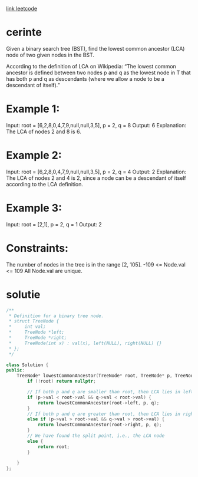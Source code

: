 [link leetcode](https://leetcode.com/problems/lowest-common-ancestor-of-a-binary-search-tree/description/)


# cerinte

Given a binary search tree (BST), find the lowest common ancestor (LCA) node of two given nodes in the BST.

According to the definition of LCA on Wikipedia: “The lowest common ancestor is defined between two nodes p and q as the lowest node in T that has both p and q as descendants (where we allow a node to be a descendant of itself).”

 

# Example 1:


Input: root = [6,2,8,0,4,7,9,null,null,3,5], p = 2, q = 8
Output: 6
Explanation: The LCA of nodes 2 and 8 is 6.
# Example 2:


Input: root = [6,2,8,0,4,7,9,null,null,3,5], p = 2, q = 4
Output: 2
Explanation: The LCA of nodes 2 and 4 is 2, since a node can be a descendant of itself according to the LCA definition.
# Example 3:

Input: root = [2,1], p = 2, q = 1
Output: 2
 

# Constraints:

The number of nodes in the tree is in the range [2, 105].
-109 <= Node.val <= 109
All Node.val are unique.

# solutie
```c++
/**
 * Definition for a binary tree node.
 * struct TreeNode {
 *     int val;
 *     TreeNode *left;
 *     TreeNode *right;
 *     TreeNode(int x) : val(x), left(NULL), right(NULL) {}
 * };
 */

class Solution {
public:
    TreeNode* lowestCommonAncestor(TreeNode* root, TreeNode* p, TreeNode* q) {
        if (!root) return nullptr;

        // If both p and q are smaller than root, then LCA lies in left subtree
        if (p->val < root->val && q->val < root->val) {
            return lowestCommonAncestor(root->left, p, q);
        }
        // If both p and q are greater than root, then LCA lies in right subtree
        else if (p->val > root->val && q->val > root->val) {
            return lowestCommonAncestor(root->right, p, q);
        }
        // We have found the split point, i.e., the LCA node
        else {
            return root;
        }
        
    }
};
```